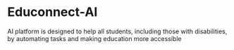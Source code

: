 # Educonnect-AI
AI platform is designed to help all students, including those with disabilities, by automating tasks and making education more accessible
